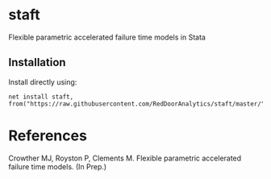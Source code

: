 # staft
Flexible parametric accelerated failure time models in Stata

## Installation

Install directly using:

```{stata}
net install staft, from("https://raw.githubusercontent.com/RedDoorAnalytics/staft/master/")
```

# References

Crowther MJ, Royston P, Clements M. Flexible parametric accelerated failure time models. (In Prep.)
